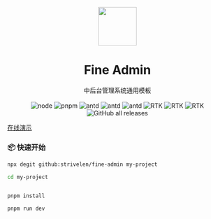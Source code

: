 <p align="center">
  <a href="https://strivelen.github.io/fine-admin/">
    <img width="88" src="https://strivelen.github.io/fine-admin/logo128.png">
  </a>
</p>
<h1 align="center">Fine Admin</h1>

<div align="center">中后台管理系统通用模板</div>

<div align="center">
<br />
<img alt="node" src="https://img.shields.io/badge/Node-%3E%3D16.x-green">
<img alt="pnpm" src="https://img.shields.io/badge/pnpm-v7.14.0-blue">
<img alt="antd" src="https://img.shields.io/badge/antd-v5.x-brightgreen" />
<img alt="antd" src="https://img.shields.io/badge/pro--components-^2.3.35-1890ff" />
<img alt="antd" src="https://img.shields.io/badge/react--router--rom-v6.x-brightgreen" />
<img alt="RTK" src="https://img.shields.io/static/v1?label=&message=redux toolkit&color=blueviolet"/>
<img alt="RTK" src="https://img.shields.io/static/v1?label=&message=ahooks&color=yellow"/>
<img alt="RTK" src="https://img.shields.io/static/v1?label=&message=axios&color=informational"/>
<img alt="GitHub all releases" src="https://img.shields.io/github/downloads/strivelen/fine-admin/total">
</div>

[在线演示](https://strivelen.github.io/fine-admin/)

### 📦 快速开始

```sh
npx degit github:strivelen/fine-admin my-project

cd my-project


pnpm install

pnpm run dev
```
